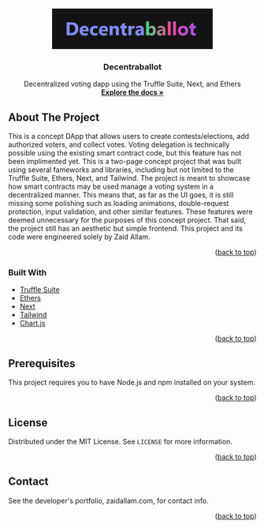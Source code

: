 <div id="top"></div>

<br />
<div align="center">
  <a href="https://github.com/zaidallam/Decentraballot">
    <img src="./logo.png" alt="Logo" width="326" height="82">
  </a>

  <h3 align="center">Decentraballot</h3>

  <p align="center">
    Decentralized voting dapp using the Truffle Suite, Next, and Ethers
    <br />
    <a href="https://github.com/zaidallam/Decentraballot"><strong>Explore the docs »</strong></a>
    <br />
  </p>
</div>

## About The Project

This is a concept DApp that allows users to create contests/elections, add authorized voters, and collect votes. Voting delegation is technically possible using the existing smart contract code, but this feature has not been implimented yet.
This is a two-page concept project that was built using several fameworks and libraries, including but not limited to the Truffle Suite, Ethers, Next, and Tailwind.
The project is meant to showcase how smart contracts may be used manage a voting system in a decentralized manner. This means that, as far as the UI goes, it is still missing some polishing such as loading animations, double-request protection, input validation, and other similar features. These features were deemed unnecessary for the purposes of this concept project. That said, the project still has an aesthetic but simple frontend.
This project and its code were engineered solely by Zaid Allam.

<p align="right">(<a href="#top">back to top</a>)</p>

### Built With

* [Truffle Suite](https://github.com/trufflesuite)
* [Ethers](https://github.com/ethers-io/ethers.js/)
* [Next](https://github.com/vercel/next.js/)
* [Tailwind](https://github.com/tailwindlabs/tailwindcss)
* [Chart.js](https://github.com/chartjs)

<p align="right">(<a href="#top">back to top</a>)</p>

## Prerequisites

This project requires you to have Node.js and npm installed on your system.

<p align="right">(<a href="#top">back to top</a>)</p>

## License

Distributed under the MIT License. See `LICENSE` for more information.

<p align="right">(<a href="#top">back to top</a>)</p>

## Contact

See the developer's portfolio, zaidallam.com, for contact info.

<p align="right">(<a href="#top">back to top</a>)</p>
